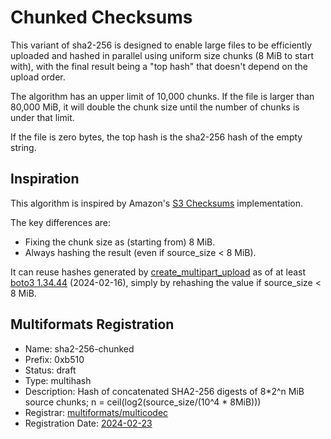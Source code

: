 # Chunked Checksums

This variant of sha2-256 is designed to enable large files
to be efficiently uploaded and hashed in parallel using uniform size chunks
(8 MiB to start with), with the final result being a "top hash"
that doesn't depend on the upload order.

The algorithm has an upper limit of 10,000 chunks.
If the file is larger than 80,000 MiB,
it will double the chunk size until the number of chunks
is under that limit.

If the file is zero bytes, the top hash is the sha2-256 hash of the empty string.

## Inspiration

This algorithm is inspired by Amazon's
[S3 Checksums](https://aws.amazon.com/blogs/aws/new-additional-checksum-algorithms-for-amazon-s3/)
implementation.

The key differences are:

* Fixing the chunk size as (starting from) 8 MiB.
* Always hashing the result (even if source_size < 8 MiB).

It can reuse hashes generated by
[create_multipart_upload](https://boto3.amazonaws.com/v1/documentation/api/latest/reference/services/s3/client/create_multipart_upload.html)
as of at least [boto3 1.34.44](https://pypi.org/project/boto3/1.34.44/) 
(2024-02-16), simply by rehashing the value if source_size < 8 MiB.

## Multiformats Registration

* Name: sha2-256-chunked
* Prefix: 0xb510
* Status: draft
* Type: multihash
* Description: Hash of concatenated SHA2-256 digests of 8*2^n MiB source chunks;
  n = ceil(log2(source_size/(10^4 * 8MiB)))
* Registrar: [multiformats/multicodec](https://github.com/multiformats/multicodec) 
* Registration Date: [2024-02-23](https://github.com/multiformats/multicodec/pull/343)